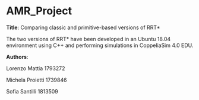 # AMR_Project

**Title**: Comparing classic and primitive-based versions of RRT*

The two versions of RRT* have been developed in an Ubuntu 18.04 environment using C++ and performing simulations in CoppeliaSim 4.0 EDU.

**Authors**:

Lorenzo Mattia 1793272

Michela Proietti 1739846

Sofia Santilli 1813509
